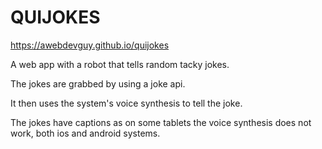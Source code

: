 # QUIJOKES

https://awebdevguy.github.io/quijokes

A web app with a robot that tells random tacky jokes.

The jokes are grabbed by using a joke api.

It then uses the system's voice synthesis to tell the joke.

The jokes have captions as on some tablets 
the voice synthesis does not work, both ios and android systems.
